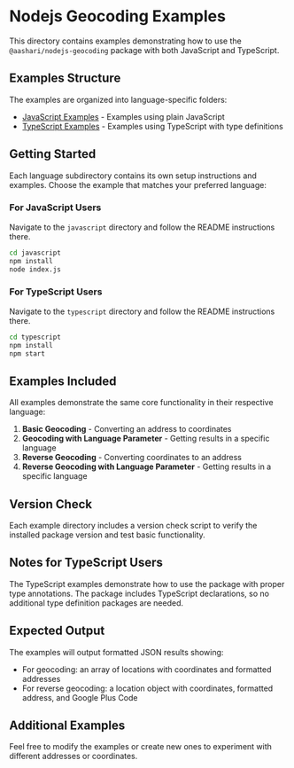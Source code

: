# Nodejs Geocoding Examples

This directory contains examples demonstrating how to use the `@aashari/nodejs-geocoding` package with both JavaScript and TypeScript.

## Examples Structure

The examples are organized into language-specific folders:

- [JavaScript Examples](./javascript/) - Examples using plain JavaScript
- [TypeScript Examples](./typescript/) - Examples using TypeScript with type definitions

## Getting Started

Each language subdirectory contains its own setup instructions and examples. Choose the example that matches your preferred language:

### For JavaScript Users

Navigate to the `javascript` directory and follow the README instructions there.

```bash
cd javascript
npm install
node index.js
```

### For TypeScript Users

Navigate to the `typescript` directory and follow the README instructions there.

```bash
cd typescript
npm install
npm start
```

## Examples Included

All examples demonstrate the same core functionality in their respective language:

1. **Basic Geocoding** - Converting an address to coordinates
2. **Geocoding with Language Parameter** - Getting results in a specific language
3. **Reverse Geocoding** - Converting coordinates to an address
4. **Reverse Geocoding with Language Parameter** - Getting results in a specific language

## Version Check

Each example directory includes a version check script to verify the installed package version and test basic functionality.

## Notes for TypeScript Users

The TypeScript examples demonstrate how to use the package with proper type annotations. The package includes TypeScript declarations, so no additional type definition packages are needed.

## Expected Output

The examples will output formatted JSON results showing:

- For geocoding: an array of locations with coordinates and formatted addresses
- For reverse geocoding: a location object with coordinates, formatted address, and Google Plus Code

## Additional Examples

Feel free to modify the examples or create new ones to experiment with different addresses or coordinates.
